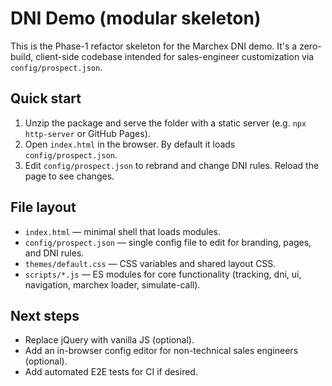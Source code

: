 # DNI Demo (modular skeleton)

This is the Phase-1 refactor skeleton for the Marchex DNI demo. It's a zero-build, client-side codebase intended for sales-engineer customization via `config/prospect.json`.

## Quick start

1. Unzip the package and serve the folder with a static server (e.g. `npx http-server` or GitHub Pages).
2. Open `index.html` in the browser. By default it loads `config/prospect.json`.
3. Edit `config/prospect.json` to rebrand and change DNI rules. Reload the page to see changes.

## File layout

- `index.html` — minimal shell that loads modules.
- `config/prospect.json` — single config file to edit for branding, pages, and DNI rules.
- `themes/default.css` — CSS variables and shared layout CSS.
- `scripts/*.js` — ES modules for core functionality (tracking, dni, ui, navigation, marchex loader, simulate-call).

## Next steps

- Replace jQuery with vanilla JS (optional).
- Add an in-browser config editor for non-technical sales engineers (optional).
- Add automated E2E tests for CI if desired.

